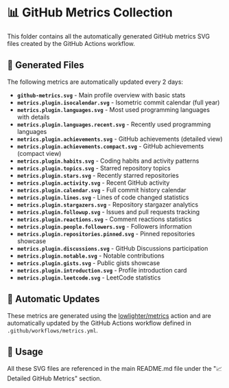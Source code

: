 # 📊 GitHub Metrics Collection

This folder contains all the automatically generated GitHub metrics SVG files created by the GitHub Actions workflow.

## 📁 Generated Files

The following metrics are automatically updated every 2 days:

- **`github-metrics.svg`** - Main profile overview with basic stats
- **`metrics.plugin.isocalendar.svg`** - Isometric commit calendar (full year)
- **`metrics.plugin.languages.svg`** - Most used programming languages with details
- **`metrics.plugin.languages.recent.svg`** - Recently used programming languages
- **`metrics.plugin.achievements.svg`** - GitHub achievements (detailed view)
- **`metrics.plugin.achievements.compact.svg`** - GitHub achievements (compact view)
- **`metrics.plugin.habits.svg`** - Coding habits and activity patterns
- **`metrics.plugin.topics.svg`** - Starred repository topics
- **`metrics.plugin.stars.svg`** - Recently starred repositories
- **`metrics.plugin.activity.svg`** - Recent GitHub activity
- **`metrics.plugin.calendar.svg`** - Full commit history calendar
- **`metrics.plugin.lines.svg`** - Lines of code changed statistics
- **`metrics.plugin.stargazers.svg`** - Repository stargazer analytics
- **`metrics.plugin.followup.svg`** - Issues and pull requests tracking
- **`metrics.plugin.reactions.svg`** - Comment reactions statistics
- **`metrics.plugin.people.followers.svg`** - Followers information
- **`metrics.plugin.repositories.pinned.svg`** - Pinned repositories showcase
- **`metrics.plugin.discussions.svg`** - GitHub Discussions participation
- **`metrics.plugin.notable.svg`** - Notable contributions
- **`metrics.plugin.gists.svg`** - Public gists showcase
- **`metrics.plugin.introduction.svg`** - Profile introduction card
- **`metrics.plugin.leetcode.svg`** - LeetCode statistics

## 🔄 Automatic Updates

These metrics are generated using the [lowlighter/metrics](https://github.com/lowlighter/metrics) action and are automatically updated by the GitHub Actions workflow defined in `.github/workflows/metrics.yml`.

## 🎯 Usage

All these SVG files are referenced in the main README.md file under the "📈 Detailed GitHub Metrics" section.
